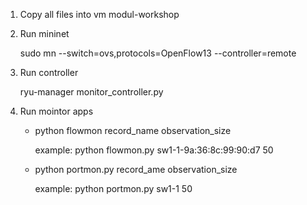 1. Copy all files into vm modul-workshop
2. Run mininet

   sudo mn --switch=ovs,protocols=OpenFlow13 --controller=remote
3. Run controller

   ryu-manager monitor_controller.py
4. Run mointor apps
   - python flowmon record_name observation_size
   
     example: python flowmon.py sw1-1-9a:36:8c:99:90:d7 50
   - python portmon.py record_ame observation_size
   
     example: python portmon.py sw1-1 50
